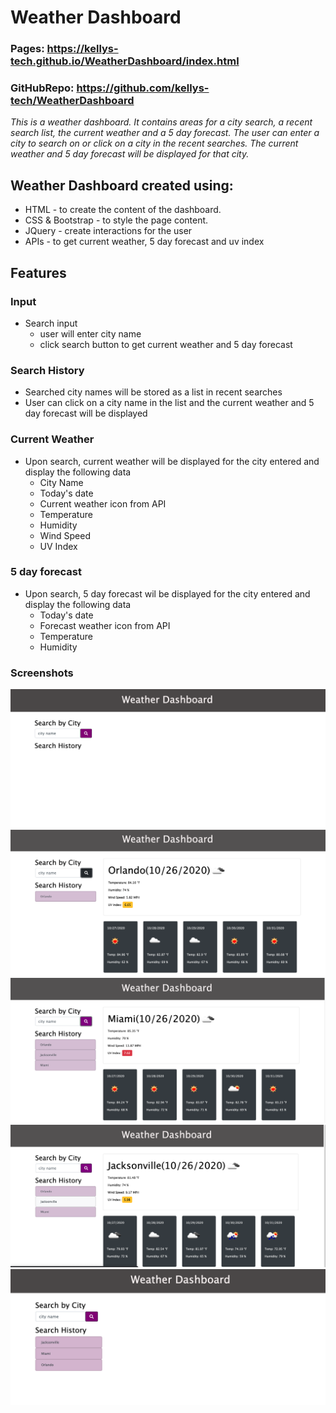 # Weather Dashboard
### Pages: https://kellys-tech.github.io/WeatherDashboard/index.html
### GitHubRepo:  https://github.com/kellys-tech/WeatherDashboard


*This is a weather dashboard. It contains areas for a city search, a recent search list, the current weather and a 5 day forecast. The user can enter a city to search on or click on a city in the recent searches. The current weather and 5 day forecast will be displayed for that city.*

## Weather Dashboard created using:
* HTML - to create the content of the dashboard. 
* CSS & Bootstrap -  to style the page content.
* JQuery - create interactions for the user
* APIs - to get current weather, 5 day forecast and uv index

## Features
### Input
* Search input
   * user will enter city name
   * click search button to get current weather and 5 day forecast

### Search History
* Searched city names will be stored as a list in recent searches
* User can click on a city name in the list and the current weather and 5 day forecast will be displayed

### Current Weather
* Upon search, current weather will be displayed for the city entered and display the following data
    * City Name
    * Today's date
    * Current weather icon from API
    * Temperature
    * Humidity
    * Wind Speed
    * UV Index

### 5 day forecast
* Upon search, 5 day forecast wil be displayed for the city entered and display the following data
    * Today's date
    * Forecast weather icon from API
    * Temperature
    * Humidity

### Screenshots

![PageLoadNoHistory](assets/PageLoadNoHistory.png)
![SearchAndDisplay](assets/SearchAndDisplay.png)
![BuildingSearchHistory](assets/BuildingSearchHistory.png)
![ChooseCityInHistory](assets/ChooseCityInHistory.png)
![PageLoadWithHistory](assets/PageLoadWithHistory.png)


